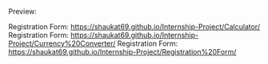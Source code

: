 Preview:

Registration Form: https://shaukat69.github.io/Internship-Project/Calculator/
Registration Form: https://shaukat69.github.io/Internship-Project/Currency%20Converter/
Registration Form: https://shaukat69.github.io/Internship-Project/Registration%20Form/
